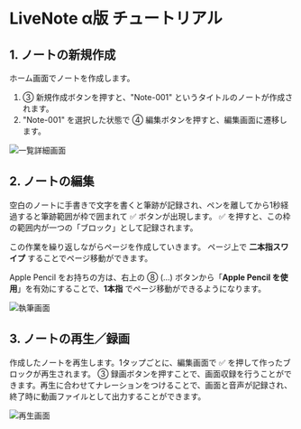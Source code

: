 
# LiveNote α版 チュートリアル

## 1. ノートの新規作成
ホーム画面でノートを作成します。

1. ③ 新規作成ボタンを押すと、"Note-001" というタイトルのノートが作成されます。
2. "Note-001" を選択した状態で ④ 編集ボタンを押すと、編集画面に遷移します。

<img src="https://gist.githubusercontent.com/takoikatakotako/1aa0386f390955554c05ede63a716b9b/raw/6ee5387a42994cabcb993cc70bc55f413f996202/top.png" alt="一覧詳細画面" title="一覧詳細画面">

## 2. ノートの編集
空白のノートに手書きで文字を書くと筆跡が記録され、ペンを離してから1秒経過すると筆跡範囲が枠で囲まれて ✅ ボタンが出現します。
✅ を押すと、この枠の範囲内が一つの「ブロック」として記録されます。

この作業を繰り返しながらページを作成していきます。
ページ上で **二本指スワイプ** することでページ移動ができます。

Apple Pencil をお持ちの方は、右上の ⑧ (…) ボタンから「**Apple Pencil を使用**」を有効にすることで、**1本指** でページ移動ができるようになります。

<img src="https://gist.githubusercontent.com/takoikatakotako/1aa0386f390955554c05ede63a716b9b/raw/6ee5387a42994cabcb993cc70bc55f413f996202/write.png" alt="執筆画面" title="執筆画面">

## 3. ノートの再生／録画

作成したノートを再生します。1タップごとに、編集画面で ✅ を押して作ったブロックが再生されます。
③ 録画ボタンを押すことで、画面収録を行うことができます。再生に合わせてナレーションをつけることで、画面と音声が記録され、終了時に動画ファイルとして出力することができます。

<img src="https://gist.githubusercontent.com/takoikatakotako/1aa0386f390955554c05ede63a716b9b/raw/6ee5387a42994cabcb993cc70bc55f413f996202/play.png" alt="再生画面" title="再生画面">

